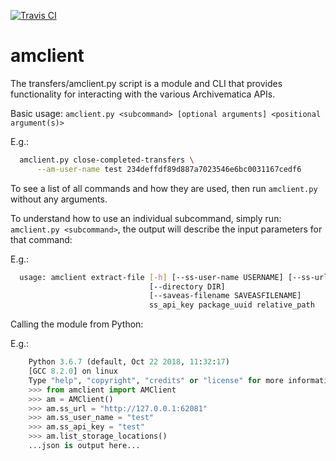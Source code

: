 [![Travis CI](https://travis-ci.org/artefactual-labs/amclient.svg?branch=master)](https://travis-ci.org/artefactual-labs/amclient)

# amclient

The transfers/amclient.py script is a module and CLI that provides
functionality for interacting with the various Archivematica APIs.

Basic usage:
    `amclient.py <subcommand> [optional arguments] <positional argument(s)>`

  E.g.:
  ```bash
    amclient.py close-completed-transfers \
        --am-user-name test 234deffdf89d887a7023546e6bc0031167cedf6
  ```

To see a list of all commands and how they are used, then run `amclient.py`
without any arguments.

To understand how to use an individual subcommand, simply run:
`amclient.py <subcommand>`, the output will describe the input parameters for
that command:

  E.g.:
  ```bash
    usage: amclient extract-file [-h] [--ss-user-name USERNAME] [--ss-url URL]
                                 [--directory DIR]
                                 [--saveas-filename SAVEASFILENAME]
                                 ss_api_key package_uuid relative_path
  ```

Calling the module from Python:

  E.g.:
```python
    Python 3.6.7 (default, Oct 22 2018, 11:32:17)
    [GCC 8.2.0] on linux
    Type "help", "copyright", "credits" or "license" for more information.
    >>> from amclient import AMClient
    >>> am = AMClient()
    >>> am.ss_url = "http://127.0.0.1:62081"
    >>> am.ss_user_name = "test"
    >>> am.ss_api_key = "test"
    >>> am.list_storage_locations()
    ...json is output here...
```
